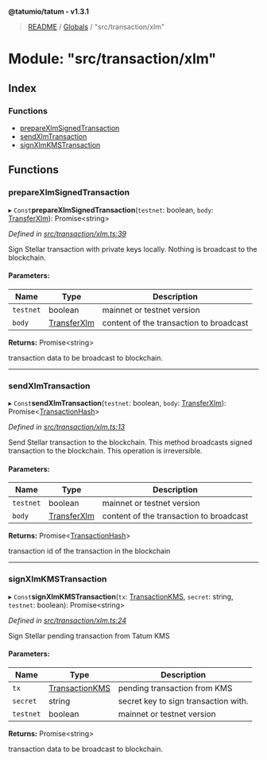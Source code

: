 **@tatumio/tatum - v1.3.1**

> [README](../README.md) / [Globals](../globals.md) / "src/transaction/xlm"

# Module: "src/transaction/xlm"

## Index

### Functions

* [prepareXlmSignedTransaction](_src_transaction_xlm_.md#preparexlmsignedtransaction)
* [sendXlmTransaction](_src_transaction_xlm_.md#sendxlmtransaction)
* [signXlmKMSTransaction](_src_transaction_xlm_.md#signxlmkmstransaction)

## Functions

### prepareXlmSignedTransaction

▸ `Const`**prepareXlmSignedTransaction**(`testnet`: boolean, `body`: [TransferXlm](../classes/_src_model_request_transferxlm_.transferxlm.md)): Promise\<string>

*Defined in [src/transaction/xlm.ts:39](https://github.com/tatumio/tatum-js/blob/8f0f126/src/transaction/xlm.ts#L39)*

Sign Stellar transaction with private keys locally. Nothing is broadcast to the blockchain.

#### Parameters:

Name | Type | Description |
------ | ------ | ------ |
`testnet` | boolean | mainnet or testnet version |
`body` | [TransferXlm](../classes/_src_model_request_transferxlm_.transferxlm.md) | content of the transaction to broadcast |

**Returns:** Promise\<string>

transaction data to be broadcast to blockchain.

___

### sendXlmTransaction

▸ `Const`**sendXlmTransaction**(`testnet`: boolean, `body`: [TransferXlm](../classes/_src_model_request_transferxlm_.transferxlm.md)): Promise\<[TransactionHash](../interfaces/_src_model_response_common_transactionhash_.transactionhash.md)>

*Defined in [src/transaction/xlm.ts:13](https://github.com/tatumio/tatum-js/blob/8f0f126/src/transaction/xlm.ts#L13)*

Send Stellar transaction to the blockchain. This method broadcasts signed transaction to the blockchain.
This operation is irreversible.

#### Parameters:

Name | Type | Description |
------ | ------ | ------ |
`testnet` | boolean | mainnet or testnet version |
`body` | [TransferXlm](../classes/_src_model_request_transferxlm_.transferxlm.md) | content of the transaction to broadcast |

**Returns:** Promise\<[TransactionHash](../interfaces/_src_model_response_common_transactionhash_.transactionhash.md)>

transaction id of the transaction in the blockchain

___

### signXlmKMSTransaction

▸ `Const`**signXlmKMSTransaction**(`tx`: [TransactionKMS](../classes/_src_model_response_kms_transactionkms_.transactionkms.md), `secret`: string, `testnet`: boolean): Promise\<string>

*Defined in [src/transaction/xlm.ts:24](https://github.com/tatumio/tatum-js/blob/8f0f126/src/transaction/xlm.ts#L24)*

Sign Stellar pending transaction from Tatum KMS

#### Parameters:

Name | Type | Description |
------ | ------ | ------ |
`tx` | [TransactionKMS](../classes/_src_model_response_kms_transactionkms_.transactionkms.md) | pending transaction from KMS |
`secret` | string | secret key to sign transaction with. |
`testnet` | boolean | mainnet or testnet version |

**Returns:** Promise\<string>

transaction data to be broadcast to blockchain.
